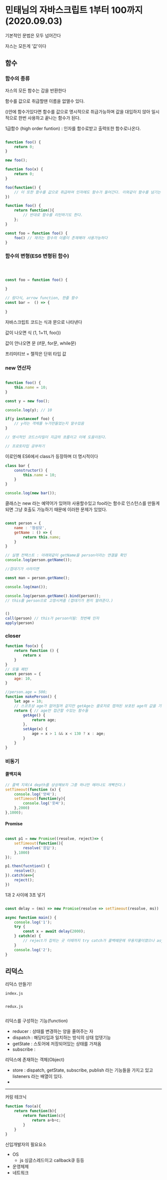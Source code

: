 # 민태님의 자바스크립트 1부터 100까지(2020.09.03)

기본적인 문법은 모두 넘어간다

자스는 모든게 '값'이다

## 함수

### 함수의 종류

자스의 모든 함수는 갑을 반환한다

함수를 값으로 취급할땐 이름을 없앨수 있다.

()안에 함수가있다면 함수를 값으로 명시적으로 취급가능하며 값을 대입하지 않아 일시적으로 한번 사용하고 끝나는 함수가 된다.

1급함수 (high order funtion) : 인자를 함수로받고 출력또한 함수로나온다.

``` javascript

function foo() {
    return 0;
}

new foo();

function foo(x) {
    return 0;
}

foo(function() {
    // 이 또한 함수를 값으로 취급하여 인자에도 함수가 들어간다. 이와같이 함수를 넘기는 상황을 callback함수라고도 부른다.
})

function foo() {
    return function(){
        // 반대로 함수를 리턴하기도 한다.
    };
}

const foo = function foo() {
    foo() // 재귀는 함수의 이름이 존재해야 사용가능하다
}


```

### 함수의 변형(ES6 변형된 함수)

```javascript



const foo = function foo() {
    
}

// 람다식, arrow function, 한줄 함수
const bar =  () => {
    
}

```

자바스크립트 코드는 식과 문으로 나타낸다

값이 나오면 식 (1, 1+11, foo())

값이 안나오면 문 (if문, for문, while문)

프리미티브 = 젤작은 단위 타입 값

### new 연산자

```javascript

function foo() {
    this.name = 10;
}

const y = new foo();

console.log(y); // 10

if(y instanceof foo) {
    // y라는 객체를 누가만들었는지 알수있음
}

// 명시적인 코드스타일이 지금의 흐름이고 이에 도움이된다.

// 프로토타입 공부하기
```

이로인해 ES6에서 class가 등장하며 더 명시적이다

``` javascript
class bar {
    constructor() {
        this.name = 10;
    }
}

console.log(new bar());
```

클래스는 new 라는 예약어가 있어야 사용할수있고 foo라는 함수로 인스턴스를 만들게되면 그냥 호출도 가능하기 때문에 이러한 문제가 있었다.

```javascript

const person = {
    name : '정성모',
    getName : () => {
        return this.name;
    }
}

// 실행 컨택스트 : 아래와같이 getName을 person이라는 연결을 확인
console.log(person.getName());

//껍대기가 사라지면

const man = person.getName();

console.log(man());

console.log(person.getName().bind(person));
// this를 person으로 고정시켜줌 (껍데기가 뭔지 알려준다.)


()
call(person) // this가 person이됨: 첫번째 인자
apply(person) 

```

### closer

``` javascript
function foo(x) {
    return function () {
        return x
    }
}
// 모듈 패턴
const person = {
    age: 10,
}

//person.age = 500;
function makePerson() {
    let age = 10;
    // 스코프상 age가 없어질꺼 같지만 getAge는 클로저로 캡쳐된 보호된 age의 값을 기억해 사용할 수 있다.
    return { // age만 접근할 수있는 함수들
        getAge() {
            return age;
        },
        setAge(x) {
            age = x > 1 && x < 130 ? x : age;
        }
    }
}

```

### 비동기


#### 콜백지옥

```javascript
// 콜백 지옥(4 depth를 상상해보자 그중 하나만 에러나도 개빡친다.)
setTimeout(function (x) {
    console.log('앗싸');
    setTimeout(function(y){
        console.log('웃싸');
    },2000)
},1000);

```

#### Promise

```javascript

const p1 = new Promise((resolve, reject)=> {
    setTimeout(function(){
        resolve('응답');
    },1000)
});

p1.then(fucntion() {
    resolve();
}).catch(e=>{
    reject();
})

```

1과 2 사이에 3초 넣기
``` javascript

const delay = (ms) => new Promise(resolve => setTimeout(resolve, ms))

async function main() {
    console.log('1');
    try {
        const x = await delay(2000);
    } catch(e) {
        // reject가 잡히는 곳 이때까지 try catch가 콜백떄문에 무용지물이였으나 async await의 등장으로 매우 필요해졌다.
    }
    console.log('2');
}

```

## 리덕스

리덕스 만들기!

`index.js`
``` javascript


```

`redux.js`
``` javascript


```

리덕스를 구성하는 기능(function)

- reducer : 상태를 변경하는 양을 줄여주는 자
- dispatch : 해당타입과 일치하는 방식의 상태 업뎃기능
- getState : 스토어에 저장되어있는 상태를 가져옴
- subscribe : 

리덕스에 존재하는 객체(Object)

- store : dispatch, getState, subscribe, publish 라는 기능들을 가지고 있고 listeners 라는 배열이 있다.
- 

--------------------------------------------------

커링 테크닉

``` typescript
function foo(a){
    return function(b){
        return function(c){
            return a+b+c;
        }
    }
}
```

신입개발자의 필요요소

- OS
  - js 싱글스레드이고 callback큐 등등
- 운영체제
- 네트워크